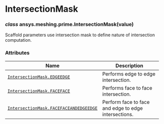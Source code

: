 # IntersectionMask

<a id="ansys.meshing.prime.IntersectionMask"></a>

### *class* ansys.meshing.prime.IntersectionMask(value)

Scaffold parameters use intersection mask to define nature of intersection computation.

<!-- !! processed by numpydoc !! -->

### Attributes

| Name | Description |
|----------------------------------------------------------------------------------------------------------------------------------------------------------------|------------------------------------------------------|
| [`IntersectionMask.EDGEEDGE`](ansys.meshing.prime.IntersectionMask.EDGEEDGE.md#ansys.meshing.prime.IntersectionMask.EDGEEDGE)                                  | Performs edge to edge intersection.                  |
| [`IntersectionMask.FACEFACE`](ansys.meshing.prime.IntersectionMask.FACEFACE.md#ansys.meshing.prime.IntersectionMask.FACEFACE)                                  | Performs face to face intersection.                  |
| [`IntersectionMask.FACEFACEANDEDGEEDGE`](ansys.meshing.prime.IntersectionMask.FACEFACEANDEDGEEDGE.md#ansys.meshing.prime.IntersectionMask.FACEFACEANDEDGEEDGE) | Perform face to face and edge to edge intersections. |
<!-- vale on -->